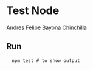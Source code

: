 # Test Node

[Andres Felipe Bayona Chinchilla](http://www.lullabylab.com/summary/afbayonac.html)

## Run

```
  npm test # to show output
```
